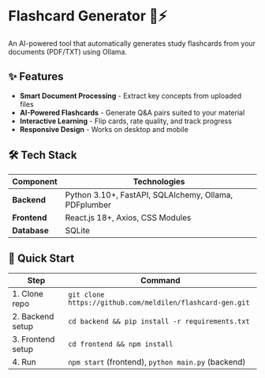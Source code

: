 # Flashcard Generator 🧠⚡

An AI-powered tool that automatically generates study flashcards from your documents (PDF/TXT) using Ollama.

## ✨ Features
- **Smart Document Processing** - Extract key concepts from uploaded files
- **AI-Powered Flashcards** - Generate Q&A pairs suited to your material
- **Interactive Learning** - Flip cards, rate quality, and track progress
- **Responsive Design** - Works on desktop and mobile

## 🛠 Tech Stack

| Component  | Technologies |
|------------|--------------|
| **Backend** | Python 3.10+, FastAPI, SQLAlchemy, Ollama, PDFplumber |
| **Frontend** | React.js 18+, Axios, CSS Modules|
| **Database** | SQLite|

## 🚀 Quick Start

| Step | Command |
|------|---------|
| 1. Clone repo | `git clone https://github.com/meldilen/flashcard-gen.git` |
| 2. Backend setup | `cd backend && pip install -r requirements.txt` |
| 3. Frontend setup | `cd frontend && npm install` |
| 4. Run | `npm start` (frontend), `python main.py` (backend) |